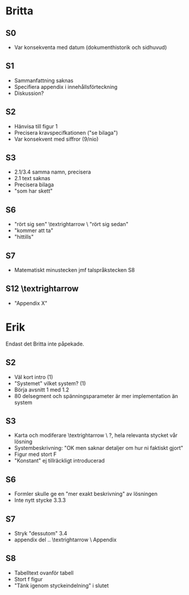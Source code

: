 # Britta

## S0

- Var konsekventa med datum (dokumenthistorik och sidhuvud)

## S1

- Sammanfattning saknas
- Specifiera appendix i innehållsförteckning
- Diskussion?

## S2

- Hänvisa till figur 1
- Precisera kravspecifkationen ("se bilaga")
- Var konsekvent med siffror (9/nio)

## S3

- 2.1/3.4 samma namn, precisera
- 2.1 text saknas
- Precisera bilaga
- "som har skett"

## S6

- "rört sig sen" \textrightarrow \ "rört sig sedan"
- "kommer att ta"
- "hittills"

## S7

- Matematiskt minustecken jmf talspråkstecken S8

## S12 \textrightarrow

- "Appendix X"

# Erik

Endast det Britta inte påpekade.

## S2

- Väl kort intro (1)
- "Systemet" vilket system? (1)
- Börja avsnitt 1 med 1.2
- 80 delsegment och spänningsparameter är mer implementation än system

## S3

- Karta och modiferare \textrightarrow \  ?, hela relevanta stycket vår lösning
- Systembeskrivning: "OK men saknar detaljer om hur ni faktiskt gjort"
- Figur med stort F
- "Konstant" ej tillräckligt introducerad

## S6

- Formler skulle ge en "mer exakt beskrivning" av lösningen
- Inte nytt stycke 3.3.3

## S7
- Stryk "dessutom" 3.4
- appendix del .. \textrightarrow \ Appendix

## S8

- Tabelltext ovanför tabell
- Stort f figur
- "Tänk igenom styckeindelning" i slutet
